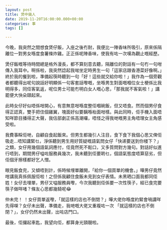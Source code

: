 ```yaml
---
layout: post
title: 煲中窺人
date: 2019-11-20T16:00:00.000+00:00
categories: 事
tags: []

---
```

今晚，我突然之間想食煲仔飯，入座之後冇耐，我便比一陣香味所吸引，原來係隔離位一對男女喺度食薯條炸雞。正正係呢陣香味，使我有咗一次嘆為觀止嘅經歷。  
  
煲仔飯嘅等待時間總是格外漫長，都不算刻意去聽，隔離位的對話有一句冇一句咁傳入我耳中。啊係啦，我突然諗起我啱坐定時男生一句「這家店跟香港菜好像啊。」終於我的餐到啦，準備起筷時聽到一句「好！這些就交給你啦！」我作為一個旁觀者都聽得出呢句說話好明顯係一句客套話嚟嘅，坐喺男生對面嘅嗰位女士梗係比我明得多，同佢客氣返，呢位男士可能冇明白女人嘅心思，「那我就不客氣啦！」講罷便大快朵頤起來。  
  
此時女仔好似唔係咁開心，有意無意咁喺度整佢嗰碗飯，但又唔食。然而個男仔食得正認真，雙手把住個雞翼，塊面好似要黐喺枱面咁樣。與此同時，佢手機入面唔知咩節目播得正大聲，我估部劇正係高潮囉，唔怪之得我哋嘅男主角唔理女主角感受啦。  
  
我費事睬佢哋，自顧自食起飯來。但男生都幾引人注目，食下食下我個心思又俾佢吸走...唔知講緊乜，淨係聽到男生用好質疑嘅語氣問女仔「快递要送到你楼下？」之類，女仔用幾個語氣詞應付，佢竟然死不鬆口，又多質問對方幾句。對話好似進行唔到，期間男仔嗌咗服務員幾次，我未聽到佢要啲乜，個語氣態度唔算惡劣，但佢個牙擦樣都好乞人憎。  
  
眼見飯食完，又傾唔到計，係時候埋單離開，「給你一個買單的機會。」嘩男仔竟然咁講我真係佩服佢啦！之但係我顧住食飯未見到女仔表情。未黑晒口面我都同佢姓！女仔去埋單，男仔又嗌服務員嚟，今次我聽到佢係要一次性筷子，經已食完要筷子做咩啫？條友心思都幾騎呢😂  
  
仲未完！ ！女仔買單返嚟，「就這樣的店也不倒閉？」嘩大佬你喺度約緊會喎講咩先得㗎？女仔未出聲，準備走，我哋嘅大佬又重複咗一次 「就這樣的店也不倒閉？」，女仔仍然未出聲，出咗店門口。  
  
最後，佢攞起車匙，我望向佢，都算身光頸靚啦。